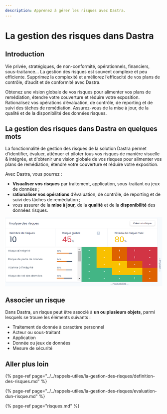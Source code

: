 ```yaml
---
description: Apprenez à gérer les risques avec Dastra.
---
```


# La gestion des risques dans Dastra

## Introduction

Vie privée,  stratégiques, de non-conformité, opérationnels, financiers, sous-traitance... La gestion des risques est souvent complexe et peu efficiente. Supprimez la complexité et améliorez l’efficacité de vos plans de contrôle, d’audit et de conformité avec Dastra.

Obtenez une vision globale de vos risques pour alimenter vos plans de remédiation, étendre votre couverture et réduire votre exposition. Rationalisez vos opérations d’évaluation, de contrôle, de reporting et de suivi des tâches de remédiation. Assurez-vous de la mise à jour, de la qualité et de la disponibilité des données risques.

## La gestion des risques dans Dastra en quelques mots

La fonctionnalité de gestion des risques de la solution Dastra permet d'identifier, évaluer, atténuer et piloter tous vos risques de manière visuelle & intégrée, et d'obtenir une vision globale de vos risques pour alimenter vos plans de remédiation, étendre votre couverture et réduire votre exposition. 

Avec Dastra, vous pourrez :

* **Visualiser vos risques** par traitement, application, sous-traitant ou jeux de données ;
* **rationaliser vos opérations** d’évaluation, de contrôle, de reporting et de suivi des tâches de remédiation ;
* vous assurer de la **mise à jour,** de la **qualité** et de la **disponibilité** des données risques. 

![Tuile de synth&#xE8;se des risques](../../.gitbook/assets/image%20%28198%29.png)

## Associer un risque 

Dans Dastra, un risque peut être associé à **un ou plusieurs objets**, parmi lesquels se trouve les éléments suivants :  

* Traitement de donnée à caractère personnel
* Acteur ou sous-traitant
* Application
* Donnée ou jeux de données
* Mesure de sécurité 

## Aller plus loin

{% page-ref page="../../rappels-utiles/la-gestion-des-risques/definition-des-risques.md" %}

{% page-ref page="../../rappels-utiles/la-gestion-des-risques/evaluation-dun-risque.md" %}

{% page-ref page="risques.md" %}





